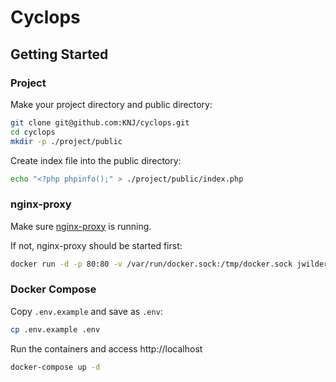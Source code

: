 # Cyclops

## Getting Started

### Project

Make your project directory and public directory:

```sh
git clone git@github.com:KNJ/cyclops.git
cd cyclops
mkdir -p ./project/public
```

Create index file into the public directory:

```sh
echo "<?php phpinfo();" > ./project/public/index.php
```

### nginx-proxy

Make sure [nginx-proxy](https://github.com/jwilder/nginx-proxy) is running.

If not, nginx-proxy should be started first:

```sh
docker run -d -p 80:80 -v /var/run/docker.sock:/tmp/docker.sock jwilder/nginx-proxy
```

### Docker Compose

Copy `.env.example` and save as `.env`:

```sh
cp .env.example .env
```

Run the containers and access http://localhost

```sh
docker-compose up -d
```
